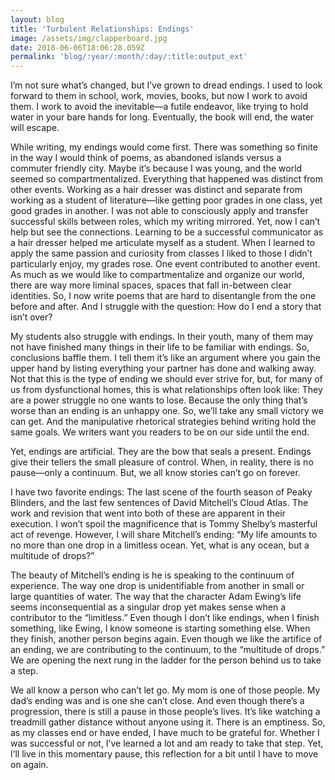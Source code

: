 ```yaml
---
layout: blog
title: 'Turbulent Relationships: Endings'
image: /assets/img/clapperboard.jpg
date: 2018-06-06T18:06:28.059Z
permalink: 'blog/:year/:month/:day/:title:output_ext'
---
```

I’m not sure what’s changed, but I’ve grown to dread endings. I used to look forward to them in school, work, movies, books, but now I work to avoid them. I work to avoid the inevitable—a futile endeavor, like trying to hold water in your bare hands for long. Eventually, the book will end, the water will escape. 



While writing, my endings would come first. There was something so finite in the way I would think of poems, as abandoned islands versus a commuter friendly city. Maybe it’s because I was young, and the world seemed so compartmentalized. Everything that happened was distinct from other events. Working as a hair dresser was distinct and separate from working as a student of literature—like getting poor grades in one class, yet good grades in another. I was not able to consciously apply and transfer successful skills between roles, which my writing mirrored. Yet, now I can’t help but see the connections. Learning to be a successful communicator as a hair dresser helped me articulate myself as a student. When I learned to apply the same passion and curiosity from classes I liked to those I didn’t particularly enjoy, my grades rose. One event contributed to another event. As much as we would like to compartmentalize and organize our world, there are way more liminal spaces, spaces that fall in-between clear identities. So, I now write poems that are hard to disentangle from the one before and after. And I struggle with the question: How do I end a story that isn’t over? 



My students also struggle with endings. In their youth, many of them may not have finished many things in their life to be familiar with endings. So, conclusions baffle them. I tell them it’s like an argument where you gain the upper hand by listing everything your partner has done and walking away. Not that this is the type of ending we should ever strive for, but, for many of us from dysfunctional homes, this is what relationships often look like: They are a power struggle no one wants to lose. Because the only thing that’s worse than an ending is an unhappy one. So, we’ll take any small victory we can get. And the manipulative rhetorical strategies behind writing hold the same goals. We writers want you readers to be on our side until the end. 



Yet, endings are artificial. They are the bow that seals a present. Endings give their tellers the small pleasure of control. When, in reality, there is no pause—only a continuum. But, we all know stories can’t go on forever. 



I have two favorite endings: The last scene of the fourth season of Peaky Blinders, and the last few sentences of David Mitchell’s Cloud Atlas. The work and revision that went into both of these are apparent in their execution. I won’t spoil the magnificence that is Tommy Shelby’s masterful act of revenge. However, I will share Mitchell’s ending: “My life amounts to no more than one drop in a limitless ocean. Yet, what is any ocean, but a multitude of drops?” 



The beauty of Mitchell’s ending is he is speaking to the continuum of experience. The way one drop is unidentifiable from another in small or large quantities of water. The way that the character Adam Ewing’s life seems inconsequential as a singular drop yet makes sense when a contributor to the “limitless.” Even though I don’t like endings, when I finish something, like Ewing, I know someone is starting something else. When they finish, another person begins again. Even though we like the artifice of an ending, we are contributing to the continuum, to the “multitude of drops.” We are opening the next rung in the ladder for the person behind us to take a step. 



We all know a person who can’t let go. My mom is one of those people. My dad’s ending was and is one she can’t close. And even though there’s a progression, there is still a pause in those people’s lives. It’s like watching a treadmill gather distance without anyone using it. There is an emptiness. So, as my classes end or have ended, I have much to be grateful for. Whether I was successful or not, I’ve learned a lot and am ready to take that step. Yet, I’ll live in this momentary pause, this reflection for a bit until I have to move on again.
